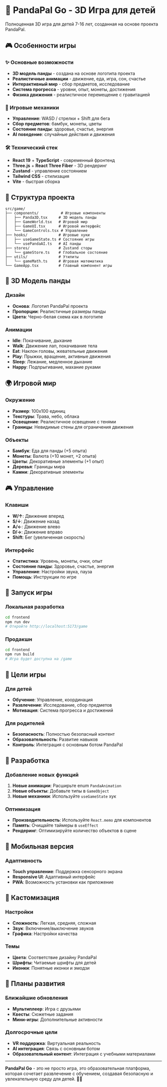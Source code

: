 # 🐼 PandaPal Go - 3D Игра для детей

Полноценная 3D игра для детей 7-16 лет, созданная на основе проекта PandaPal.

## 🎮 Особенности игры

### ✨ Основные возможности
- **3D модель панды** - создана на основе логотипа проекта
- **Реалистичные анимации** - движение, еда, игра, сон, счастье
- **Интерактивный мир** - сбор предметов, исследование
- **Система прогресса** - уровни, опыт, монеты, достижения
- **Физика движения** - реалистичное перемещение с гравитацией

### 🎯 Игровые механики
- **Управление**: WASD / стрелки + Shift для бега
- **Сбор предметов**: бамбук, монеты, цветы
- **Состояние панды**: здоровье, счастье, энергия
- **AI поведение**: случайные действия и движения

### 🛠️ Технический стек
- **React 19** + **TypeScript** - современный фронтенд
- **Three.js** + **React Three Fiber** - 3D рендеринг
- **Zustand** - управление состоянием
- **Tailwind CSS** - стилизация
- **Vite** - быстрая сборка

## 📁 Структура проекта

```
src/game/
├── components/          # Игровые компоненты
│   ├── Panda3D.tsx     # 3D модель панды
│   ├── GameWorld.tsx   # Игровой мир
│   ├── GameUI.tsx      # Игровой интерфейс
│   └── GameControls.tsx # Управление
├── hooks/              # Игровые хуки
│   ├── useGameState.ts # Состояние игры
│   └── usePandaAI.ts   # AI панды
├── stores/             # Zustand сторы
│   └── gameStore.ts    # Глобальное состояние
├── utils/              # Утилиты
│   └── gameMath.ts     # Игровая математика
└── GameApp.tsx         # Главный компонент игры
```

## 🎨 3D Модель панды

### Дизайн
- **Основа**: Логотип PandaPal проекта
- **Пропорции**: Реалистичные размеры панды
- **Цвета**: Черно-белая схема как в логотипе

### Анимации
- **Idle**: Покачивание, дыхание
- **Walk**: Движение лап, покачивание тела
- **Eat**: Наклон головы, жевательные движения
- **Play**: Прыжки, вращение, активные движения
- **Sleep**: Лежание, медленное дыхание
- **Happy**: Подпрыгивание, махание руками

## 🌍 Игровой мир

### Окружение
- **Размер**: 100x100 единиц
- **Текстуры**: Трава, небо, облака
- **Освещение**: Реалистичное освещение с тенями
- **Границы**: Невидимые стены для ограничения движения

### Объекты
- **Бамбук**: Еда для панды (+5 опыта)
- **Монеты**: Валюта (+10 монет, +2 опыта)
- **Цветы**: Декоративные элементы (+1 опыт)
- **Деревья**: Границы мира
- **Камни**: Декоративные элементы

## 🎮 Управление

### Клавиши
- **W/↑**: Движение вперед
- **S/↓**: Движение назад
- **A/←**: Движение влево
- **D/→**: Движение вправо
- **Shift**: Бег (увеличенная скорость)

### Интерфейс
- **Статистика**: Уровень, монеты, очки, опыт
- **Состояние панды**: Здоровье, счастье, энергия
- **Управление**: Настройки звука, пауза
- **Помощь**: Инструкции по игре

## 🚀 Запуск игры

### Локальная разработка
```bash
cd frontend
npm run dev
# Откройте http://localhost:5173/game
```

### Продакшн
```bash
cd frontend
npm run build
# Игра будет доступна на /game
```

## 🎯 Цели игры

### Для детей
- **Обучение**: Управление, координация
- **Развлечение**: Исследование, сбор предметов
- **Мотивация**: Система прогресса и достижений

### Для родителей
- **Безопасность**: Полностью безопасный контент
- **Образовательность**: Развитие навыков
- **Контроль**: Интеграция с основным ботом PandaPal

## 🔧 Разработка

### Добавление новых функций
1. **Новые анимации**: Расширьте enum `PandaAnimation`
2. **Новые объекты**: Добавьте типы в `GameObject`
3. **Новые механики**: Используйте `useGameState` хук

### Оптимизация
- **Производительность**: Используйте `React.memo` для компонентов
- **Память**: Очищайте таймеры в `useEffect`
- **Рендеринг**: Оптимизируйте количество объектов в сцене

## 📱 Мобильная версия

### Адаптивность
- **Touch управление**: Поддержка сенсорного экрана
- **Responsive UI**: Адаптивный интерфейс
- **PWA**: Возможность установки как приложение

## 🎨 Кастомизация

### Настройки
- **Сложность**: Легкая, средняя, сложная
- **Звук**: Включение/выключение звуков
- **Графика**: Настройки качества

### Темы
- **Цвета**: Соответствие дизайну PandaPal
- **Шрифты**: Читаемые шрифты для детей
- **Иконки**: Понятные иконки и эмодзи

## 🔮 Планы развития

### Ближайшие обновления
- **Мультиплеер**: Игра с друзьями
- **Квесты**: Сюжетные задания
- **Мини-игры**: Дополнительные активности

### Долгосрочные цели
- **VR поддержка**: Виртуальная реальность
- **AI интеграция**: Связь с основным ботом
- **Образовательный контент**: Интеграция с учебными материалами

---

**PandaPal Go** - это не просто игра, это образовательная платформа, которая сочетает развлечение с обучением, создавая безопасную и увлекательную среду для детей. 🐼✨
